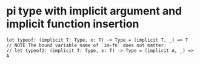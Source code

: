 # pi type with implicit argument and implicit function insertion

``` cicada
let typeof: (implicit T: Type, x: T) -> Type = (implicit T, _) => T
// NOTE The bound variable name of `im-fn` does not matter.
// let typeof2: (implicit T: Type, x: T) -> Type = (implicit A, _) => A
```
